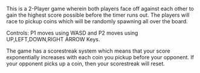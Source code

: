 This is a 2-Player game wherein both players face off against each other to gain the highest score possible before the timer runs out. The players will race to pickup coins which will be randomly spawning all over the board.

Controls: P1 moves using WASD and P2 moves using UP,LEFT,DOWN,RIGHT ARROW Keys.

The game has a scorestreak system which means that your score exponentially increases with each coin you pickup before your opponent. If your opponent picks up a coin, then your scorestreak will reset.
